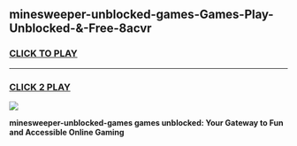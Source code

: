 
## minesweeper-unblocked-games-Games-Play-Unblocked-&-Free-8acvr
<h3>
<a href="https://premium76.site?title=minesweeper-unblocked-games&ref=24A">CLICK TO PLAY</a></h3>
<hr>

<h3>
<a href="https://premium76.site?title=minesweeper-unblocked-games&ref=24A">CLICK 2 PLAY</a>
  
</h3>

<a href="https://premium76.site?title=minesweeper-unblocked-games&ref=24A"><img src="https://clearcache.store/games.png"></a>


**minesweeper-unblocked-games games unblocked: Your Gateway to Fun and Accessible Online Gaming**
